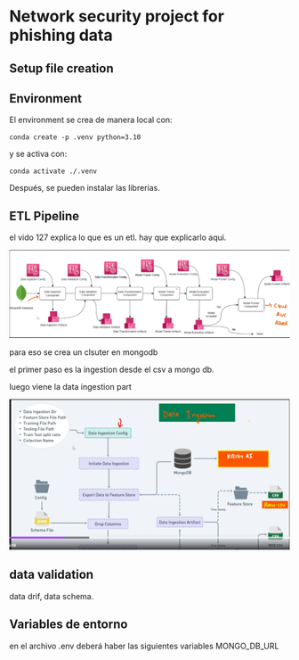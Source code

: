 # Network security project for phishing data

## Setup file creation

## Environment

El environment se crea de manera local con:
```
conda create -p .venv python=3.10
```
y se activa con:
```
conda activate ./.venv
```
Después, se pueden instalar las librerias.

## ETL Pipeline


el vido 127 explica lo que es un etl. hay que explicarlo aqui.

![alt text](image.png)

para eso se crea un clsuter en mongodb

el primer paso es la ingestion desde el csv a mongo db.

luego viene la data ingestion part

![alt text](image-1.png)


## data validation

data drif, data schema.

## Variables de entorno
en el archivo .env deberá haber las siguientes variables
MONGO_DB_URL
